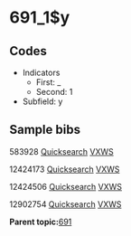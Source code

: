 # 691\_1$y

## Codes

-   Indicators
    -   First: \_
    -   Second: 1
-   Subfield: y

## Sample bibs

583928 [Quicksearch](https://search.library.yale.edu/catalog/583928) [VXWS](http://prodorbis.library.yale.edu:7014/vxws/GetHoldingsService?bibId=583928)

12424173 [Quicksearch](https://search.library.yale.edu/catalog/12424173) [VXWS](http://prodorbis.library.yale.edu:7014/vxws/GetHoldingsService?bibId=12424173)

12424506 [Quicksearch](https://search.library.yale.edu/catalog/12424506) [VXWS](http://prodorbis.library.yale.edu:7014/vxws/GetHoldingsService?bibId=12424506)

12902754 [Quicksearch](https://search.library.yale.edu/catalog/12902754) [VXWS](http://prodorbis.library.yale.edu:7014/vxws/GetHoldingsService?bibId=12902754)

**Parent topic:**[691](../../tags/691/691.md)

